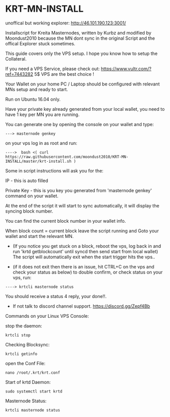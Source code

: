 # KRT-MN-INSTALL

unoffical but working explorer: http://46.101.190.123:3001/

Installscript for Kreita Masternodes, written by Kurbz and modified by Moondust2010
because the MN dont sync in the original Script and the offical Explorer stuck sometimes.

This guide covers only the VPS setup. I hope you know how to setup the Collateral.

If you need a VPS Service, please check out: https://www.vultr.com/?ref=7443282
5$ VPS are the best choice !

Your Wallet on your home PC / Laptop should be configured with relevant MNs setup and ready to start.

Run on Ubuntu 16.04 only.

Have your private key already generated from your local wallet, you need to have 1 key per MN you are running.

You can generate one by opening the console on your wallet and type:
````
---> masternode genkey
````
on your vps log in as root and run:
````
---->  bash <( curl https://raw.githubusercontent.com/moondust2010/KRT-MN-INSTALL/master/krt-install.sh )
````
Some in script instructions will ask you for the:

IP - this is auto filled

Private Key - this is you key you generated from 'masternode genkey' command on your wallet.

At the end of the script it will start to sync automatically, it will display the syncing block number.

You can find the current block number in your wallet info.

When block count = current block leave the script running and Goto your wallet and start the relevant MN.

* (If you notice you get stuck on a block, reboot the vps, log back in and run 'krtd getblockcount' until syncd then send start from local wallet) The script will automatically exit when the start trigger hits the vps..

* (if it does not exit then there is an issue, hit CTRL+C on the vps and check your status as below) to double confirm, or check status on your vps, run:
````
----> krtcli masternode status
````
You should receive a status 4 reply, your done!!.

* If not talk to discord channel support. https://discord.gg/Zepf4Bb

Commands on your Linux VPS Console:

stop the daemon:
````
krtcli stop
````
Checking Blocksync:
````
krtcli getinfo
````
open the Conf File:
````
nano /root/.krt/krt.conf
````
Start of krtd Daemon:
````
sudo systemctl start krtd
````
Masternode Status:
````
krtcli masternode status
````
